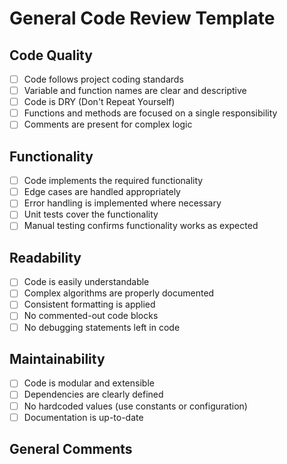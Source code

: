 # General Code Review Template

## Code Quality
- [ ] Code follows project coding standards
- [ ] Variable and function names are clear and descriptive
- [ ] Code is DRY (Don't Repeat Yourself)
- [ ] Functions and methods are focused on a single responsibility
- [ ] Comments are present for complex logic

## Functionality
- [ ] Code implements the required functionality
- [ ] Edge cases are handled appropriately
- [ ] Error handling is implemented where necessary
- [ ] Unit tests cover the functionality
- [ ] Manual testing confirms functionality works as expected

## Readability
- [ ] Code is easily understandable
- [ ] Complex algorithms are properly documented
- [ ] Consistent formatting is applied
- [ ] No commented-out code blocks
- [ ] No debugging statements left in code

## Maintainability
- [ ] Code is modular and extensible
- [ ] Dependencies are clearly defined
- [ ] No hardcoded values (use constants or configuration)
- [ ] Documentation is up-to-date

## General Comments

<!-- Insert general comments about the code here -->